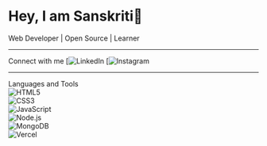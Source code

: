# Hey, I am Sanskriti👋

Web Developer | Open Source | Learner

---

Connect with me
[![LinkedIn](https://www.linkedin.com/in/sanskriti-goswami-a5b901361/)
[![Instagram](https://www.instagram.com/sanskriti.go12/)

---

Languages and Tools  
![HTML5](https://img.shields.io/badge/HTML5-E34F26?style=for-the-badge&logo=html5&logoColor=white)  
![CSS3](https://img.shields.io/badge/CSS3-1572B6?style=for-the-badge&logo=css3&logoColor=white)  
![JavaScript](https://img.shields.io/badge/JavaScript-F7DF1E?style=for-the-badge&logo=javascript&logoColor=black)  
![Node.js](https://img.shields.io/badge/Node.js-339933?style=for-the-badge&logo=node.js&logoColor=white)  
![MongoDB](https://img.shields.io/badge/MongoDB-4EA94B?style=for-the-badge&logo=mongodb&logoColor=white)  
![Vercel](https://img.shields.io/badge/Vercel-000000?style=for-the-badge&logo=vercel&logoColor=white)
